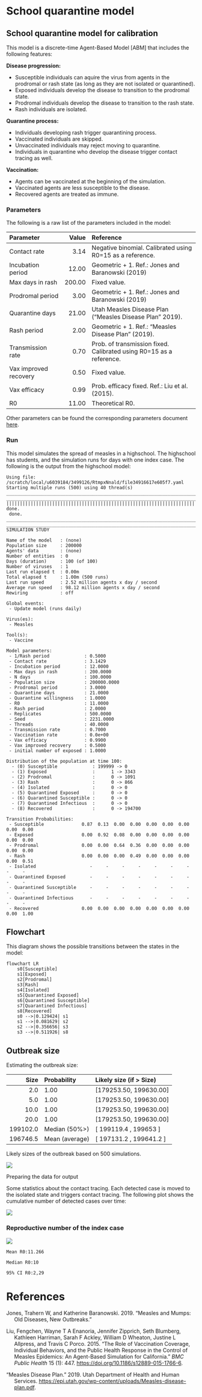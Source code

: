 # School quarantine model

## School quarantine model for calibration

This model is a discrete-time Agent-Based Model \[ABM\] that includes
the following features:

**Disease progression:**

- Susceptible individuals can aquire the virus from agents in the
  prodromal or rash state (as long as they are not isolated or
  quarantined).
- Exposed individuals develop the disease to transition to the prodromal
  state.
- Prodromal individuals develop the disease to transition to the rash
  state.
- Rash individuals are isolated.

**Quarantine process:**

- Individuals developing rash trigger quarantining process.
- Vaccinated individuals are skipped.
- Unvaccinated individuals may reject moving to quarantine.
- Individuals in quarantine who develop the disease trigger contact
  tracing as well.

**Vaccination:**

- Agents can be vaccinated at the beginning of the simulation.
- Vaccinated agents are less susceptible to the disease.
- Recovered agents are treated as immune.

### Parameters

The following is a raw list of the parameters included in the model:

| Parameter             |  Value | Reference                                                           |
|:----------------------|-------:|:--------------------------------------------------------------------|
| Contact rate          |   3.14 | Negative binomial. Calibrated using R0=15 as a reference.           |
| Incubation period     |  12.00 | Geometric + 1. Ref.: Jones and Baranowski (2019)                    |
| Max days in rash      | 200.00 | Fixed value.                                                        |
| Prodromal period      |   3.00 | Geometric + 1. Ref.: Jones and Baranowski (2019)                    |
| Quarantine days       |  21.00 | Utah Measles Disease Plan (“Measles Disease Plan” 2019).            |
| Rash period           |   2.00 | Geometric + 1. Ref.: “Measles Disease Plan” (2019).                 |
| Transmission rate     |   0.70 | Prob. of transmission fixed. Calibrated using R0=15 as a reference. |
| Vax improved recovery |   0.50 | Fixed value.                                                        |
| Vax efficacy          |   0.99 | Prob. efficacy fixed. Ref.: Liu et al. (2015).                      |
| R0                    |  11.00 | Theoretical R0.                                                     |

Other parameters can be found the corresponding parameters document
[here](calibration_params.yaml).

### Run

This model simulates the spread of measles in a highschool. The
highschool has students, and the simulation runs for days with one index
case. The following is the output from the highschool model:

    Using file: /scratch/local/u6039184/3499126/RtmpxNnald/file34916617e605f7.yaml
    Starting multiple runs (500) using 40 thread(s)
    _________________________________________________________________________
    _________________________________________________________________________
    ||||||||||||||||||||||||||||||||||||||||||||||||||||||||||||||||||||||||| done.
     done.
    ________________________________________________________________________________
    ________________________________________________________________________________
    SIMULATION STUDY

    Name of the model   : (none)
    Population size     : 200000
    Agents' data        : (none)
    Number of entities  : 0
    Days (duration)     : 100 (of 100)
    Number of viruses   : 1
    Last run elapsed t  : 0.00m
    Total elapsed t     : 1.00m (500 runs)
    Last run speed      : 2.52 million agents x day / second
    Average run speed   : 98.12 million agents x day / second
    Rewiring            : off

    Global events:
     - Update model (runs daily)

    Virus(es):
     - Measles

    Tool(s):
     - Vaccine

    Model parameters:
     - 1/Rash period             : 0.5000
     - Contact rate              : 3.1429
     - Incubation period         : 12.0000
     - Max days in rash          : 200.0000
     - N days                    : 100.0000
     - Population size           : 200000.0000
     - Prodromal period          : 3.0000
     - Quarantine days           : 21.0000
     - Quarantine willingness    : 1.0000
     - R0                        : 11.0000
     - Rash period               : 2.0000
     - Replicates                : 500.0000
     - Seed                      : 2231.0000
     - Threads                   : 40.0000
     - Transmission rate         : 0.7000
     - Vaccination rate          : 0.0e+00
     - Vax efficacy              : 0.9900
     - Vax improved recovery     : 0.5000
     - initial number of exposed : 1.0000

    Distribution of the population at time 100:
      - (0) Susceptible             : 199999 -> 0
      - (1) Exposed                 :      1 -> 3343
      - (2) Prodromal               :      0 -> 1091
      - (3) Rash                    :      0 -> 866
      - (4) Isolated                :      0 -> 0
      - (5) Quarantined Exposed     :      0 -> 0
      - (6) Quarantined Susceptible :      0 -> 0
      - (7) Quarantined Infectious  :      0 -> 0
      - (8) Recovered               :      0 -> 194700

    Transition Probabilities:
     - Susceptible              0.87  0.13  0.00  0.00  0.00  0.00  0.00  0.00  0.00
     - Exposed                  0.00  0.92  0.08  0.00  0.00  0.00  0.00  0.00  0.00
     - Prodromal                0.00  0.00  0.64  0.36  0.00  0.00  0.00  0.00  0.00
     - Rash                     0.00  0.00  0.00  0.49  0.00  0.00  0.00  0.00  0.51
     - Isolated                    -     -     -     -     -     -     -     -     -
     - Quarantined Exposed         -     -     -     -     -     -     -     -     -
     - Quarantined Susceptible     -     -     -     -     -     -     -     -     -
     - Quarantined Infectious      -     -     -     -     -     -     -     -     -
     - Recovered                0.00  0.00  0.00  0.00  0.00  0.00  0.00  0.00  1.00

## Flowchart

This diagram shows the possible transitions between the states in the
model:

``` mermaid
flowchart LR
    s0[Susceptible]
    s1[Exposed]
    s2[Prodromal]
    s3[Rash]
    s4[Isolated]
    s5[Quarantined Exposed]
    s6[Quarantined Susceptible]
    s7[Quarantined Infectious]
    s8[Recovered]
    s0 -->|0.129424| s1
    s1 -->|0.081629| s2
    s2 -->|0.356656| s3
    s3 -->|0.511926| s8

```

## Outbreak size

Estimating the outbreak size:

|     Size | Probability    | Likely size (if \> Size)  |
|---------:|:---------------|:--------------------------|
|      2.0 | 1.00           | \[179253.50, 199630.00\]  |
|      5.0 | 1.00           | \[179253.50, 199630.00\]  |
|     10.0 | 1.00           | \[179253.50, 199630.00\]  |
|     20.0 | 1.00           | \[179253.50, 199630.00\]  |
| 199102.0 | Median (50%\>) | \[ 199119.4 , 199653 \]   |
| 196746.5 | Mean (average) | \[ 197131.2 , 199641.2 \] |

Likely sizes of the outbreak based on 500 simulations.

![](calibration_files/figure-commonmark/print-histogram-1.png)

Preparing the data for output

Some statistics about the contact tracing. Each detected case is moved
to the isolated state and triggers contact tracing. The following plot
shows the cumulative number of detected cases over time:

![](calibration_files/figure-commonmark/contact-tracing-1.png)

### Reproductive number of the index case

![](calibration_files/figure-commonmark/reproductive-number-1.png)

    Mean R0:11.266

    Median R0:10

    95% CI R0:2,29

# References

<div id="refs" class="references csl-bib-body hanging-indent">

<div id="ref-jones2019measles" class="csl-entry">

Jones, Trahern W, and Katherine Baranowski. 2019. “Measles and Mumps:
Old Diseases, New Outbreaks.”

</div>

<div id="ref-liuRoleVaccinationCoverage2015" class="csl-entry">

Liu, Fengchen, Wayne T A Enanoria, Jennifer Zipprich, Seth Blumberg,
Kathleen Harriman, Sarah F Ackley, William D Wheaton, Justine L
Allpress, and Travis C Porco. 2015. “The Role of Vaccination Coverage,
Individual Behaviors, and the Public Health Response in the Control of
Measles Epidemics: An Agent-Based Simulation for California.” *BMC
Public Health* 15 (1): 447. <https://doi.org/10.1186/s12889-015-1766-6>.

</div>

<div id="ref-MeaslesDiseasePlan2019" class="csl-entry">

“Measles Disease Plan.” 2019. Utah Department of Health and Human
Services.
<https://epi.utah.gov/wp-content/uploads/Measles-disease-plan.pdf>.

</div>

</div>
